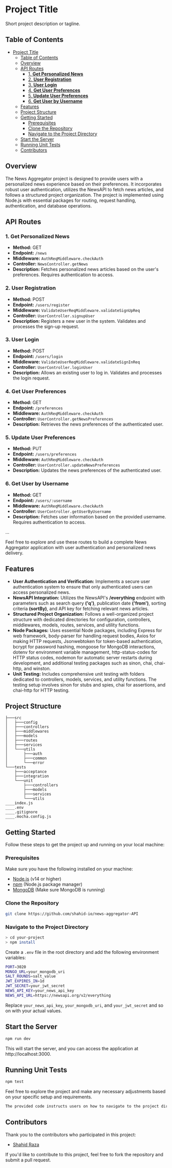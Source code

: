 # Project Title

Short project description or tagline.

## Table of Contents

- [Project Title](#project-title)
  - [Table of Contents](#table-of-contents)
  - [Overview](#overview)
  - [API Routes](#api-routes)
    - [1. **Get Personalized News**](#1-get-personalized-news)
    - [2. **User Registration**](#2-user-registration)
    - [3. **User Login**](#3-user-login)
    - [4. **Get User Preferences**](#4-get-user-preferences)
    - [5. **Update User Preferences**](#5-update-user-preferences)
    - [6. **Get User by Username**](#6-get-user-by-username)
  - [Features](#features)
  - [Project Structure](#project-structure)
  - [Getting Started](#getting-started)
    - [Prerequisites](#prerequisites)
    - [Clone the Repository](#clone-the-repository)
    - [Navigate to the Project Directory](#navigate-to-the-project-directory)
  - [Start the Server](#start-the-server)
  - [Running Unit Tests](#running-unit-tests)
  - [Contributors](#contributors)
## Overview

The News Aggregator project is designed to provide users with a personalized news experience based on their preferences. It incorporates robust user authentication, utilizes the NewsAPI to fetch news articles, and follows a structured project organization. The project is implemented using Node.js with essential packages for routing, request handling, authentication, and database operations.

## API Routes

### 1. **Get Personalized News**
   - **Method:** GET
   - **Endpoint:** `/news`
   - **Middleware:** `AuthReqMiddleware.checkAuth`
   - **Controller:** `NewsController.getNews`
   - **Description:** Fetches personalized news articles based on the user's preferences. Requires authentication to access.

### 2. **User Registration**
   - **Method:** POST
   - **Endpoint:** `/users/register`
   - **Middleware:** `ValidateUserReqMiddleware.validateSignUpReq`
   - **Controller:** `UserController.signupUser`
   - **Description:** Registers a new user in the system. Validates and processes the sign-up request.

### 3. **User Login**
   - **Method:** POST
   - **Endpoint:** `/users/login`
   - **Middleware:** `ValidateUserReqMiddleware.validateSignInReq`
   - **Controller:** `UserController.loginUser`
   - **Description:** Allows an existing user to log in. Validates and processes the login request.

### 4. **Get User Preferences**
   - **Method:** GET
   - **Endpoint:** `/preferences`
   - **Middleware:** `AuthReqMiddleware.checkAuth`
   - **Controller:** `UserController.getNewsPreferences`
   - **Description:** Retrieves the news preferences of the authenticated user.

### 5. **Update User Preferences**
   - **Method:** PUT
   - **Endpoint:** `/users/preferences`
   - **Middleware:** `AuthReqMiddleware.checkAuth`
   - **Controller:** `UserController.updateNewsPreferences`
   - **Description:** Updates the news preferences of the authenticated user.

### 6. **Get User by Username**
   - **Method:** GET
   - **Endpoint:** `/users/:username`
   - **Middleware:** `AuthReqMiddleware.checkAuth`
   - **Controller:** `UserController.getUserByUsername`
   - **Description:** Fetches user information based on the provided username. Requires authentication to access.

...

Feel free to explore and use these routes to build a complete News Aggregator application with user authentication and personalized news delivery.
## Features

- **User Authentication and Verification:** Implements a secure user authentication system to ensure that only authenticated users can access personalized news.
- **NewsAPI Integration:** Utilizes the NewsAPI's **/everything** endpoint with parameters such as search query **('q')**, publication date **('from')**, sorting criteria **(sortBy)**, and API key for fetching relevant news articles.
- **Structured Project Organization:** Follows a well-organized project structure with dedicated directories for configuration, controllers, middlewares, models, routes, services, and utility functions.
- **Node Packages:** Uses essential Node packages, including Express for web framework, body-parser for handling request bodies, Axios for making HTTP requests, Jsonwebtoken for token-based authentication, bcrypt for password hashing, mongoose for MongoDB interactions, dotenv for environment variable management, http-status-codes for HTTP status codes, nodemon for automatic server restarts during development, and additional testing packages such as sinon, chai, chai-http, and winston.
- **Unit Testing:** Includes comprehensive unit testing with folders dedicated to controllers, models, services, and utility functions. The testing setup involves sinon for stubs and spies, chai for assertions, and chai-http for HTTP testing.

## Project Structure

```
├───src
│   ├───config
│   ├───controllers
│   ├───middlewares
│   ├───models
│   ├───routes
│   ├───services
│   └───utils
│       ├───auth
│       ├───common
│       └───error
└───tests
    ├───acceptance
    ├───integration
    └───unit
        ├───controllers
        ├───models
        ├───services
        └───utils
____index.js
____.env
____.gitignore
____.mocha.config.js
```

## Getting Started

Follow these steps to get the project up and running on your local machine:

### Prerequisites

Make sure you have the following installed on your machine:

- [Node.js](https://nodejs.org/) (v14 or higher)
- [npm](https://www.npmjs.com/) (Node.js package manager)
- [MongoDB](https://www.mongodb.com/try/download/community) (Make sure MongoDB is running)

### Clone the Repository

```bash
git clone https://github.com/shahid-io/news-aggregator-API
```

### Navigate to the Project Directory

```bash
> cd your-project
> npm install
```

Create a `.env` file in the root directory and add the following environment variables:

```bash
PORT=3020
MONGO_URL=your_mongodb_uri
SALT_ROUNDS=salt_value
JWT_EXPIRES_IN=1d
JWT_SECRET=your_jwt_secret
NEWS_API_KEY=your_news_api_key
NEWS_API_URL=https://newsapi.org/v2/everything

```

Replace `your_news_api_key`, `your_mongodb_uri`, and `your_jwt_secret` and so on with your actual values.

## Start the Server

```bash
npm run dev
```

This will start the server, and you can access the application at http://localhost:3000.

## Running Unit Tests

```bash
npm test
```

Feel free to explore the project and make any necessary adjustments based on your specific setup and requirements.

```bash
The provided code instructs users on how to navigate to the project directory, install dependencies, create a `.env` file, start the server, and run unit tests.
```

## Contributors

Thank you to the contributors who participated in this project:

- [Shahid Raza](https://github.com/shahid-io)

If you'd like to contribute to this project, feel free to fork the repository and submit a pull request.
